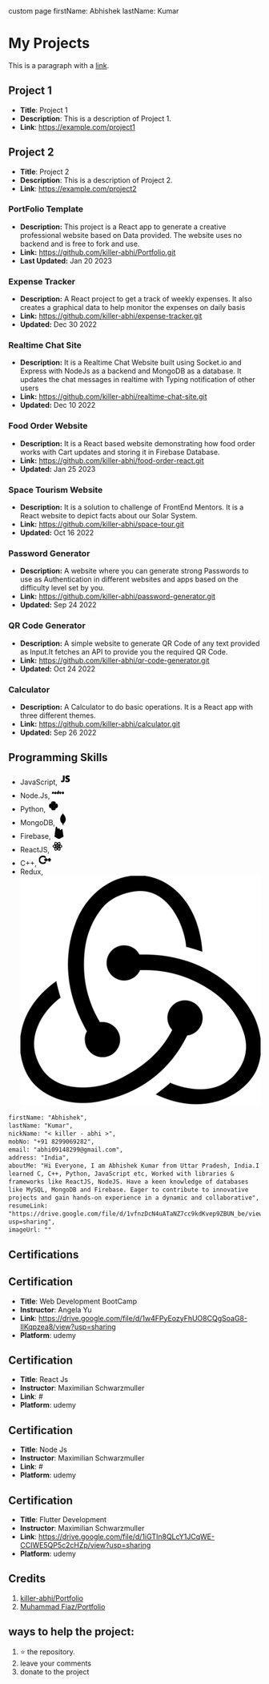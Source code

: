 <!-- page: {"title": "My Page", "template": "custom", "author": "John Doe"} -->

<anytag> 
  custom page 
</anytag>
<!-- component:Navbar.Navbar -->
firstName: Abhishek
lastName: Kumar
<!-- /component -->

# My Projects

This is a paragraph with a [link](https://example.com).

<!-- component:Project.Projects -->
## Project 1
- **Title**: Project 1
- **Description**: This is a description of Project 1.
- **Link**: https://example.com/project1

## Project 2  
- **Title**: Project 2
- **Description**: This is a description of Project 2.
- **Link**: https://example.com/project2


### PortFolio Template
- **Description:** This project is a React app to generate a creative professional website based on Data provided. The website uses no backend and is free to fork and use.
- **Link:** https://github.com/killer-abhi/Portfolio.git
- **Last Updated:** Jan 20 2023


### Expense Tracker
- **Description:** A React project to get a track of weekly expenses. It also creates a graphical data to help monitor the expenses on daily basis
- **Link:** https://github.com/killer-abhi/expense-tracker.git
- **Updated:** Dec 30 2022


### Realtime Chat Site
- **Description:** It is a Realtime Chat Website built using Socket.io and Express with NodeJs as a backend and MongoDB as a database. It updates the chat messages in realtime with Typing notification of other users
- **Link:** https://github.com/killer-abhi/realtime-chat-site.git
- **Updated:** Dec 10 2022


### Food Order Website
- **Description:** It is a React based website demonstrating how food order works with Cart updates and storing it in Firebase Database.
- **Link:** https://github.com/killer-abhi/food-order-react.git
- **Updated:** Jan 25 2023


### Space Tourism Website
- **Description:** It is a solution to challenge of FrontEnd Mentors. It is a React website to depict facts about our Solar System. 
- **Link:** https://github.com/killer-abhi/space-tour.git
- **Updated:** Oct 16 2022


### Password Generator
- **Description:** A website where you can generate strong Passwords to use as Authentication in different websites and apps based on the difficulty level set by you. 
- **Link:** https://github.com/killer-abhi/password-generator.git
- **Updated:** Sep 24 2022


### QR Code Generator
- **Description:** A simple website to generate QR Code of any text provided as Input.It fetches an API to provide you the required QR Code.
- **Link:** https://github.com/killer-abhi/qr-code-generator.git
- **Updated:** Oct 24 2022


### Calculator
- **Description:** A Calculator to do basic operations. It is a React app with three different themes.
- **Link:** https://github.com/killer-abhi/calculator.git
- **Updated:** Sep 26 2022

<!-- /component -->


<!-- component:ProfessionalSkillset.ProgrammingSkills -->
## Programming Skills
* JavaScript, ![JavaScript](svg/JavaScript.svg)
* Node.Js, ![NodeJs](svg/NodeJs.svg)
* Python, ![Python](svg/Python.svg)
* MongoDB, ![MongoDB](svg/MongoDB.svg)
* Firebase, ![FireBase](svg/FireBase.svg)
* ReactJS, ![ReactJS](svg/ReactJS.svg)
* C++, ![CPP](svg/CPP.svg)
* Redux, ![Redux](svg/Redux.svg)
<!-- /component -->


<!-- component:AboutMe.AboutMe -->
```
firstName: "Abhishek",
lastName: "Kumar",
nickName: "< killer - abhi >",
mobNo: "+91 8299069282",
email: "abhi09148299@gmail.com",
address: "India",
aboutMe: "Hi Everyone, I am Abhishek Kumar from Uttar Pradesh, India.I learned C, C++, Python, JavaScript etc, Worked with libraries & frameworks like ReactJS, NodeJS. Have a keen knowledge of databases like MySQL, MongoDB and Firebase. Eager to contribute to innovative projects and gain hands-on experience in a dynamic and collaborative",
resumeLink: "https://drive.google.com/file/d/1vfnzDcN4uATaNZ7cc9kdKvep9ZBUN_be/view?usp=sharing",
imageUrl: ""
```
<!-- /component -->

## Certifications

<!-- component:Certifications.Certifications -->
## Certification
- **Title**: Web Development BootCamp
- **Instructor**: Angela Yu
- **Link**: https://drive.google.com/file/d/1w4FPyEozyFhUO8CQgSoaG8-IlKqpzea8/view?usp=sharing
- **Platform**: udemy



## Certification
- **Title**: React Js
- **Instructor**: Maximilian Schwarzmuller
- **Link**: #
- **Platform**: udemy



## Certification
- **Title**: Node Js
- **Instructor**: Maximilian Schwarzmuller
- **Link**: #
- **Platform**: udemy

## Certification
- **Title**: Flutter Development
- **Instructor**: Maximilian Schwarzmuller
- **Link**: https://drive.google.com/file/d/1iGTIn8QLcY1JCqWE-CCIWE5QP5c2cHZp/view?usp=sharing
- **Platform**: udemy
<!-- /component -->


## Credits
1. [killer-abhi/Portfolio](https://github.com/killer-abhi/Portfolio)
2. [Muhammad Fiaz/Portfolio](https://github.com/muhammad-fiaz/portfolio)

## ways to help the project:
1. ⭐️ the repository. 
2. leave your comments
3. donate to the project
